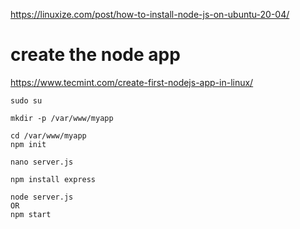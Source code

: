https://linuxize.com/post/how-to-install-node-js-on-ubuntu-20-04/

# create the node app

https://www.tecmint.com/create-first-nodejs-app-in-linux/
  
    sudo su

    mkdir -p /var/www/myapp

    cd /var/www/myapp
    npm init

    nano server.js
    
    npm install express
    
    node server.js
    OR
    npm start
    
